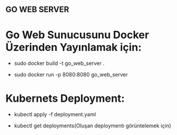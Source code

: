 ## GO WEB SERVER
# Go Web Sunucusunu Docker Üzerinden Yayınlamak için:
* sudo docker build -t go_web_server .
	
* sudo docker run -p 8080:8080 go_web_server

# Kubernets Deployment:
* kubectl apply -f deployment.yaml

* kubectl get deployments(Oluşan deploymentı görüntelemek için)
